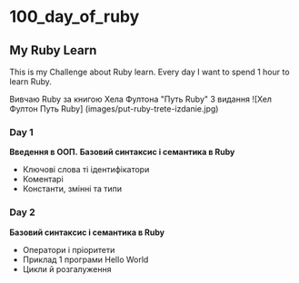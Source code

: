 # 100_day_of_ruby
## My Ruby Learn

This is my Challenge about Ruby learn.
Every day I want to spend 1 hour to learn Ruby. 

Вивчаю Ruby за книгою Хела Фултона "Путь Ruby" 3 видання
![Хел Фултон Путь Ruby] (images/put-ruby-trete-izdanie.jpg)
### Day 1
**Введення в ООП.**
**Базовий синтаксис і семантика в Ruby**
* Ключові слова ті ідентифікатори 
* Коментарі
* Константи, змінні та типи

### Day 2
**Базовий синтаксис і семантика в Ruby**
* Оператори і пріоритети
* Приклад 1 програми Hello World 
* Цикли й розгалуження
